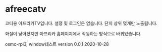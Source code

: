# afreecatv

코디용 아프리카TV입니다.
설정 및 로그인은 없습니다.
단지 상위 몇개만 노출됩니다.

화질이 낮아졌지만 아프리카 홈페이지에서 작동하는 방식으로 바뀌었습니다.

osmc-rpi3, window테스트
version 0.0.1 2020-10-28
